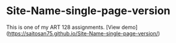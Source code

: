 # Site-Name-single-page-version
This is one of my ART 128 assignments. 
[View demo] (https://saitosan75.github.io/Site-Name-single-page-version/)

